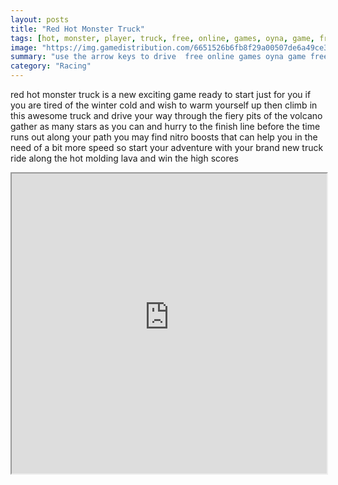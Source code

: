 ```yaml
---
layout: posts
title: "Red Hot Monster Truck"
tags: [hot, monster, player, truck, free, online, games, oyna, game, free, games, play, play, games]
image: "https://img.gamedistribution.com/6651526b6fb8f29a00507de6a49ce30f.jpg"
summary: "use the arrow keys to drive  free online games oyna game free games play play games"
category: "Racing"
---
```


red hot monster truck is a new exciting game ready to start just for you if you are tired of the winter cold and wish to warm yourself up then climb in this awesome truck and drive your way through the fiery pits of the volcano gather as many stars as you can and hurry to the finish line before the time runs out along your path you may find nitro boosts that can help you in the need of a bit more speed so start your adventure with your brand new truck ride along the hot molding lava and win the high scores

<iframe width="100%" height="480px;" src="https://flash.gamedistribution.com?game=6651526b6fb8f29a00507de6a49ce30f"></iframe>